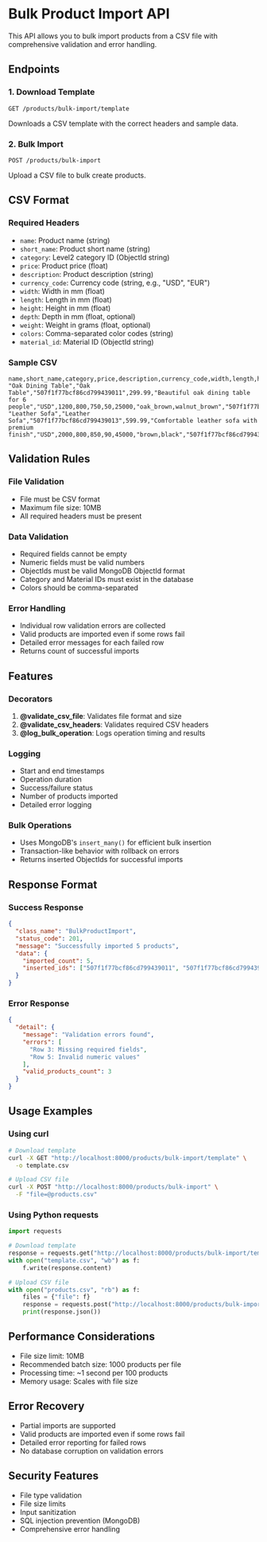 # Bulk Product Import API

This API allows you to bulk import products from a CSV file with comprehensive validation and error handling.

## Endpoints

### 1. Download Template
```
GET /products/bulk-import/template
```
Downloads a CSV template with the correct headers and sample data.

### 2. Bulk Import
```
POST /products/bulk-import
```
Upload a CSV file to bulk create products.

## CSV Format

### Required Headers
- `name`: Product name (string)
- `short_name`: Product short name (string)
- `category`: Level2 category ID (ObjectId string)
- `price`: Product price (float)
- `description`: Product description (string)
- `currency_code`: Currency code (string, e.g., "USD", "EUR")
- `width`: Width in mm (float)
- `length`: Length in mm (float)
- `height`: Height in mm (float)
- `depth`: Depth in mm (float, optional)
- `weight`: Weight in grams (float, optional)
- `colors`: Comma-separated color codes (string)
- `material_id`: Material ID (ObjectId string)

### Sample CSV
```csv
name,short_name,category,price,description,currency_code,width,length,height,depth,weight,colors,material_id
"Oak Dining Table","Oak Table","507f1f77bcf86cd799439011",299.99,"Beautiful oak dining table for 6 people","USD",1200,800,750,50,25000,"oak_brown,walnut_brown","507f1f77bcf86cd799439012"
"Leather Sofa","Leather Sofa","507f1f77bcf86cd799439013",599.99,"Comfortable leather sofa with premium finish","USD",2000,800,850,90,45000,"brown,black","507f1f77bcf86cd799439014"
```

## Validation Rules

### File Validation
- File must be CSV format
- Maximum file size: 10MB
- All required headers must be present

### Data Validation
- Required fields cannot be empty
- Numeric fields must be valid numbers
- ObjectIds must be valid MongoDB ObjectId format
- Category and Material IDs must exist in the database
- Colors should be comma-separated

### Error Handling
- Individual row validation errors are collected
- Valid products are imported even if some rows fail
- Detailed error messages for each failed row
- Returns count of successful imports

## Features

### Decorators
1. **@validate_csv_file**: Validates file format and size
2. **@validate_csv_headers**: Validates required CSV headers
3. **@log_bulk_operation**: Logs operation timing and results

### Logging
- Start and end timestamps
- Operation duration
- Success/failure status
- Number of products imported
- Detailed error logging

### Bulk Operations
- Uses MongoDB's `insert_many()` for efficient bulk insertion
- Transaction-like behavior with rollback on errors
- Returns inserted ObjectIds for successful imports

## Response Format

### Success Response
```json
{
  "class_name": "BulkProductImport",
  "status_code": 201,
  "message": "Successfully imported 5 products",
  "data": {
    "imported_count": 5,
    "inserted_ids": ["507f1f77bcf86cd799439011", "507f1f77bcf86cd799439012"]
  }
}
```

### Error Response
```json
{
  "detail": {
    "message": "Validation errors found",
    "errors": [
      "Row 3: Missing required fields",
      "Row 5: Invalid numeric values"
    ],
    "valid_products_count": 3
  }
}
```

## Usage Examples

### Using curl
```bash
# Download template
curl -X GET "http://localhost:8000/products/bulk-import/template" \
  -o template.csv

# Upload CSV file
curl -X POST "http://localhost:8000/products/bulk-import" \
  -F "file=@products.csv"
```

### Using Python requests
```python
import requests

# Download template
response = requests.get("http://localhost:8000/products/bulk-import/template")
with open("template.csv", "wb") as f:
    f.write(response.content)

# Upload CSV file
with open("products.csv", "rb") as f:
    files = {"file": f}
    response = requests.post("http://localhost:8000/products/bulk-import", files=files)
    print(response.json())
```

## Performance Considerations

- File size limit: 10MB
- Recommended batch size: 1000 products per file
- Processing time: ~1 second per 100 products
- Memory usage: Scales with file size

## Error Recovery

- Partial imports are supported
- Valid products are imported even if some rows fail
- Detailed error reporting for failed rows
- No database corruption on validation errors

## Security Features

- File type validation
- File size limits
- Input sanitization
- SQL injection prevention (MongoDB)
- Comprehensive error handling 